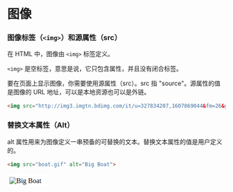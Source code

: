 # 图像

### 图像标签（`<img>`）和源属性（src）

在 HTML 中，图像由 `<img>` 标签定义。

`<img>` 是空标签，意思是说，它只包含属性，并且没有闭合标签。

要在页面上显示图像，你需要使用源属性（src）。src 指 "source"。源属性的值是图像的 URL 地址，可以是本地资源也可以是外链。

```html
<img src="http://img3.imgtn.bdimg.com/it/u=327834207,1607869044&fm=26&gp=0.jpg">
```

### 替换文本属性（Alt）

alt 属性用来为图像定义一串预备的可替换的文本。替换文本属性的值是用户定义的。

```html
<img src="boat.gif" alt="Big Boat">
```

![1567762301894](assets/1567762301894.png)

